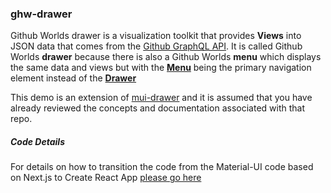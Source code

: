 
### ghw-drawer

Github Worlds drawer is a visualization toolkit that provides
**Views** into JSON data that comes from the
[Github GraphQL API](https://developer.github.com/v4/).
It is called Github Worlds **drawer** because there is also a
Github Worlds **menu** which displays the same data and views
but with the
**[Menu](https://material-ui.com/demos/menus/)**
being the primary navigation element instead of the
**[Drawer](https://material-ui.com/demos/drawers/)**

This demo is an extension of
[mui-drawer](https://github.com/stormasm/mui-drawer) and it is assumed that you have already reviewed the concepts and
documentation associated with that repo.

##### Code Details

For details on how to transition the code from the Material-UI
code based on Next.js to Create React App
[please go here](https://github.com/stormasm/mui-tutorial-demo/blob/master/ghw-drawer/code.md)
